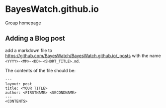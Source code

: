 # BayesWatch.github.io
Group homepage

## Adding a Blog post

add a markdown file to https://github.com/BayesWatch/BayesWatch.github.io/_posts with the name `<YYYY>-<MM>-<DD>-<SHORT_TITLE>.md`.

The contents of the file should be:

```
---
layout: post
title: <YOUR TITLE>
author: <FIRSTNAME> <SECONDNAME>
---
<CONTENTS>
```
